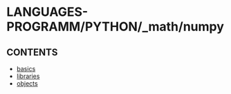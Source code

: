# LANGUAGES-PROGRAMM/PYTHON/_math/numpy

## CONTENTS  
*	[basics](basics.md)  
*	[libraries](libraries.md)  
*	[objects](objects.md)  






















